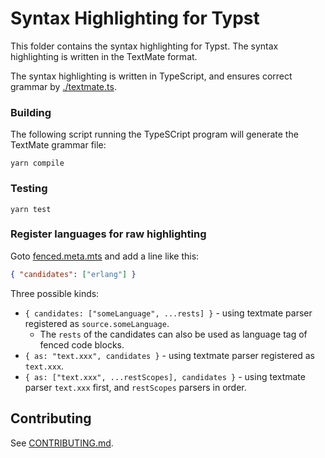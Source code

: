
# Syntax Highlighting for Typst

This folder contains the syntax highlighting for Typst. The syntax highlighting is written in the TextMate format.

The syntax highlighting is written in TypeScript, and ensures correct grammar by [./textmate.ts](./textmate.mts).

### Building

The following script running the TypeSCript program will generate the TextMate grammar file:

```shell
yarn compile
```

### Testing

```shell
yarn test
```

### Register languages for raw highlighting

Goto [fenced.meta.mts](./fenced.meta.mts) and add a line like this:

```json
{ "candidates": ["erlang"] }
```

Three possible kinds:
- `{ candidates: ["someLanguage", ...rests] }` - using textmate parser registered as `source.someLanguage`.
  - The `rests` of the candidates can also be used as language tag of fenced code blocks.
- `{ as: "text.xxx", candidates }` - using textmate parser registered as `text.xxx`.
- `{ as: ["text.xxx", ...restScopes], candidates }` - using textmate parser `text.xxx` first, and `restScopes` parsers in order.

## Contributing

See [CONTRIBUTING.md](https://github.com/Myriad-Dreamin/tinymist/blob/main/CONTRIBUTING.md).
